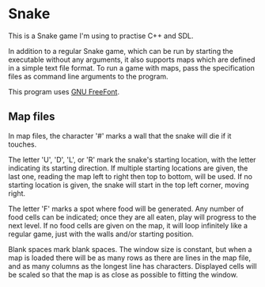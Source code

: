 # Snake

This is a Snake game I'm using to practise C++ and SDL.

In addition to a regular Snake game, which can be run by starting the
executable without any arguments, it also supports maps which are
defined in a simple text file format. To run a game with maps, pass
the specification files as command line arguments to the program.

This program uses
[GNU FreeFont](https://www.gnu.org/software/freefont/index.html).

## Map files

In map files, the character '#' marks a wall that the snake will die
if it touches.

The letter 'U', 'D', 'L', or 'R' mark the snake's starting location,
with the letter indicating its starting direction. If multiple
starting locations are given, the last one, reading the map left to
right then top to bottom, will be used. If no starting location is
given, the snake will start in the top left corner, moving right.

The letter 'F' marks a spot where food will be generated. Any number
of food cells can be indicated; once they are all eaten, play will
progress to the next level. If no food cells are given on the map, it
will loop infinitely like a regular game, just with the walls and/or
starting position.

Blank spaces mark blank spaces. The window size is constant, but when
a map is loaded there will be as many rows as there are lines in the
map file, and as many columns as the longest line has
characters. Displayed cells will be scaled so that the map is as close
as possible to fitting the window.
